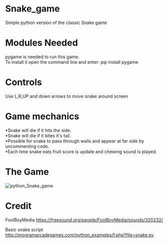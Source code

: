 # Snake_game
Simple python version of the classic Snake game

# Modules Needed
pygame is needed to run this game.<br>
To install it open the command line and enter: pip install pygame

# Controls
Use L,R,UP and down arrows to move snake around screen

# Game mechanics
•Snake will die if it hits the side.<br>
•Snake will die if it bites it's tail.<br>
•Possible for snake to pass through walls and appear at far side by uncommenting code.<br>
•Each time snake eats fruit score is update and chewing sound is played.

# The Game 
![python_Snake_game](https://media.giphy.com/media/cPCKlcKluiglFxYFze/giphy.gif)

# Credit
FoolBoyMedia
https://freesound.org/people/FoolBoyMedia/sounds/320232/

Basic snake script
http://programarcadegames.com/python_examples/f.php?file=snake.py
